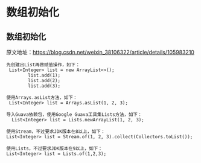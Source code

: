 # 数组初始化

##  数组初始化

原文地址：https://blog.csdn.net/weixin_38106322/article/details/105983210

```
先创建出List再做赋值操作，如下：
 List<Integer> list = new ArrayList<>();
        list.add(1);
        list.add(2);
        list.add(3);

使用Arrays.asList方法，如下：
 List<Integer> list = Arrays.asList(1, 2, 3);

导入Guava依赖包，使用Google Guava工具集Lists方法，如下：
  List<Integer> list = Lists.newArrayList(1, 2, 3);

使用Stream，不过要求JDK版本在8以上，如下：
List<Integer> list = Stream.of(1, 2, 3).collect(Collectors.toList());

使用Lists，不过要求JDK版本在9以上，如下：
List<Integer> list = Lists.of(1,2,3);
```
